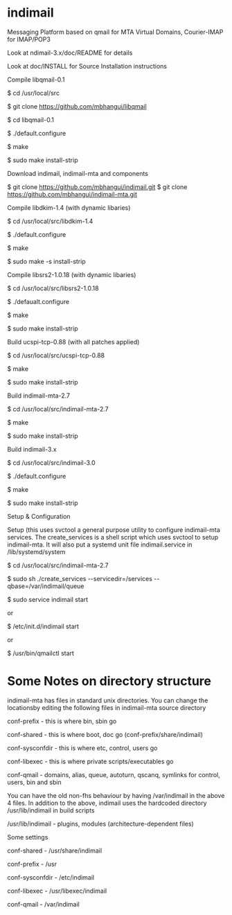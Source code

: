 # indimail
Messaging Platform based on qmail for MTA Virtual Domains, Courier-IMAP for IMAP/POP3

Look at ndimail-3.x/doc/README for details

Look at doc/INSTALL for Source Installation instructions

Compile libqmail-0.1

 $ cd /usr/local/src
 
 $ git clone https://github.com/mbhangui/libqmail
 
 $ cd libqmail-0.1
 
 $ ./default.configure
 
 $ make
 
 $ sudo make install-strip
   
Download indimail, indimail-mta and components

 $ git clone https://github.com/mbhangui/indimail.git
 $ git clone https://github.com/mbhangui/indimail-mta.git

Compile libdkim-1.4 (with dynamic libaries)

 $ cd /usr/local/src/libdkim-1.4
 
 $ ./default.configure
 
 $ make
 
 $ sudo make -s install-strip

Compile libsrs2-1.0.18 (with dynamic libaries)

 $ cd /usr/local/src/libsrs2-1.0.18
 
 $ ./defaualt.configure
 
 $ make
 
 $ sudo make install-strip
 

Build ucspi-tcp-0.88 (with all patches applied)

 $ cd /usr/local/src/ucspi-tcp-0.88
 
 $ make
 
 $ sudo make install-strip
  
Build indimail-mta-2.7

 $ cd /usr/local/src/indimail-mta-2.7
 
 $ make
 
 $ sudo make install-strip

Build indimail-3.x

 $ cd /usr/local/src/indimail-3.0

 $ ./default.configure

 $ make

 $ sudo make install-strip

Setup & Configuration

 Setup (this uses svctool a general purpose utility to configure indimail-mta
 services. The create_services is a shell script which uses svctool to setup
 indimail-mta. It will also put a systemd unit file indimail.service in
 /lib/systemd/system

 $ cd /usr/local/src/indimail-mta-2.7
 
 $ sudo sh ./create_services --servicedir=/services --qbase=/var/indimail/queue

 $ sudo service indimail start
 
 or
     
 $ /etc/init.d/indimail start
 
 or
 
 $ /usr/bin/qmailctl start


Some Notes on directory structure
=================================
indimail-mta has files in standard unix directories. You can change
the locationsby editing the following files in indimail-mta source
directory

conf-prefix       - this is where bin, sbin go

conf-shared       - this is where boot, doc go (conf-prefix/share/indimail)

conf-sysconfdir   - this is where etc, control, users go

conf-libexec      - this is where private scripts/executables go

conf-qmail        - domains, alias, queue, autoturn, qscanq, symlinks
                    for control, users, bin and sbin

You can have the old non-fhs behaviour by having /var/indimail in the
above 4 files. In addition to the above, indimail uses the hardcoded
directory /usr/lib/indimail in build scripts

/usr/lib/indimail - plugins, modules (architecture-dependent files)

Some settings

conf-shared       - /usr/share/indimail

conf-prefix       - /usr

conf-sysconfdir   - /etc/indimail

conf-libexec      - /usr/libexec/indimail

conf-qmail        - /var/indimail
